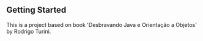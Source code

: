 ## Getting Started

This is a project based on book 'Desbravando Java e Orientação a Objetos' by Rodrigo Turini.

